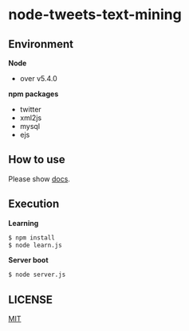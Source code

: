 # node-tweets-text-mining

## Environment
__Node__
- over v5.4.0

__npm packages__
- twitter
- xml2js
- mysql
- ejs

## How to use
Please show [docs](https://github.com/k-kuwahara/node-tweets-text-mining/blob/master/docs/).

## Execution
__Learning__
```cmd
$ npm install
$ node learn.js
```

__Server boot__
```cmd
$ node server.js
```

## LICENSE
[MIT](https://github.com/k-kuwahara/node-tweets-text-mining/blob/master/LICENSE)
